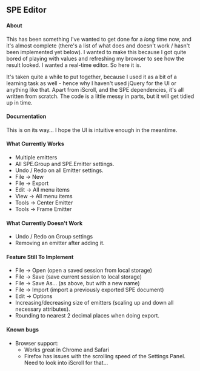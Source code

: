 ## SPE Editor ##

#### About ####
This has been something I've wanted to get done for a _long_ time now, and it's almost complete (there's a list of what does and doesn't work / hasn't been implemented yet below). I wanted to make this because I got quite bored of playing with values and refreshing my browser to see how the result looked. I wanted a real-time editor. So here it is.

It's taken quite a while to put together, because I used it as a bit of a learning task as well - hence why I haven't used jQuery for the UI or anything like that. Apart from iScroll, and the SPE dependencies, it's all written from scratch. The code is a little messy in parts, but it will get tidied up in time.


#### Documentation ####
This is on its way... I hope the UI is intuitive enough in the meantime.


#### What Currently Works ####
* Multiple emitters
* All SPE.Group and SPE.Emitter settings.
* Undo / Redo on all Emitter settings.
* File -> New
* File -> Export
* Edit -> All menu items
* View -> All menu items
* Tools -> Center Emitter
* Tools -> Frame Emitter


#### What Currently Doesn't Work ####
* Undo / Redo on Group settings
* Removing an emitter after adding it.



#### Feature Still To Implement ####
* File -> Open (open a saved session from local storage)
* File -> Save (save current session to local storage)
* File -> Save As... (as above, but with a new name)
* File -> Import (import a previously exported SPE document)
* Edit -> Options
* Increasing/decreasing size of emitters (scaling up and down all necessary attributes).
* Rounding to nearest 2 decimal places when doing export.


#### Known bugs ####
* Browser support:
    * Works great in Chrome and Safari
    * Firefox has issues with the scrolling speed of the Settings Panel. Need to look into iScroll for that...